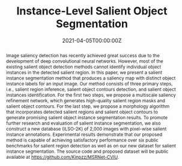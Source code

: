 ---
title: "Instance-Level Salient Object Segmentation"
authors:
- Guanbin Li
- yanpx
- YuanXie
- Guisheng Wang
- Liang Lin
- Yizhou Yu

date: "2021-04-05T00:00:00Z"
doi: ""

# Schedule page publish date (NOT publication's date).
publishDate: "2021-08-17T00:00:00Z"

# Publication type.
# Legend: 0 = Uncategorized; 1 = Conference paper; 2 = Journal article;
# 3 = Preprint / Working Paper; 4 = Report; 5 = Book; 6 = Book section;
# 7 = Thesis; 8 = Patent
publication_types: ["2"]

# Publication name and optional abbreviated publication name.
publication: Computer Vision and Image Understanding
publication_short: In *CVIU*

abstract: Image saliency detection has recently achieved great success due to the development of deep convolutional neural networks. However, most of the existing salient object detection methods cannot identify individual object instances in the detected salient region. In this paper, we present a salient instance segmentation method that produces a saliency map with distinct object instance labels for an input image. Our method consists of three primary steps, i.e., salient region inference, salient object contours detection, and salient object instances identification. For the first two steps, we propose a multiscale saliency refinement network, which generates high-quality salient region masks and salient object contours. For the last step, we propose a morphology algorithm that incorporates detected salient regions and salient object contours to generate promising salient object instance segmentation results. To promote further research and evaluation of salient instance segmentation, we also construct a new database (ILSO-2K) of 2,000 images with pixel-wise salient instance annotations. Experimental results demonstrate that our proposed method is capable of achieving satisfactory performance over six public benchmarks for salient region detection as well as on our new dataset for salient instance segmentation. The source code and proposed dataset will be public available at https://github.com/Kinpzz/MSRNet-CVIU.

# Summary. An optional shortened abstract.
summary: Computer Vision and Image Understanding **(CVIU)**, 2021.

tags:
- Deep Learning
- Salient Object Detection
featured: true

links:
url_pdf: 'https://www.sciencedirect.com/science/article/abs/pii/S1077314221000515'
url_code: 'https://github.com/Kinpzz/MSRNet-CVIU'
#url_dataset: '#'
#url_poster: '#'
#url_project: '/publication/iccv19_semi_vsod'
#url_slides: ''
#url_source: '#'
#url_video: '#'
---